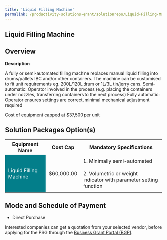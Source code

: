 ```yaml
---
title: 'Liquid Filling Machine'
permalink: /productivity-solutions-grant/solutionrepo/Liquid-Filling-MachineEngineering Services
---
```


## Liquid Filling Machine

## Overview

**Description**

A fully or semi-automated filling machine replaces manual liquid filling into drums/pallets IBC and/or other containers. The machine can be customised to fit unit requirements eg. 200L/120L drum or 1L/3L tin/jerry cans.
Semi-automatic: Operator involved in the process (e.g. placing the containers under nozzles, transferring containers to the next process)
Fully automatic: Operator ensures settings are correct, minimal mechanical adjustment required

Cost of equipment capped at $37,500 per unit

## Solution Packages Option(s)

<table>
<tr>
<th><b>Equipment Name</b></th>
<th><b>Cost Cap</b></th>
<th><b>Mandatory Specifications</b></th>
</tr>
<tr>
<td style='padding: 10px; background-color: #037E8A; color: #FFFFFF;'>Liquid Filling Machine</td>
<td style='padding: 10px;'>$60,000.00</td>
<td style='padding: 10px;'>1. Minimally semi-automated<br><br>2. Volumetric or weight indicator with parameter setting function</td>
</tr>
</table>

## Mode and Schedule of Payment

 - Direct Purchase

Interested companies can get a quotation from your selected vendor, before applying for the PSG through the <a href='https://www.businessgrants.gov.sg/' target='_blank' rel='noopener'>Business Grant Portal (BGP)</a>.

<script src="/jquery/resize-tables.js"></script>
